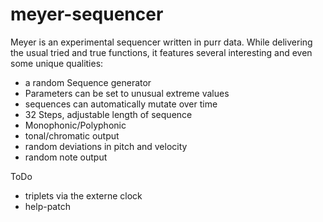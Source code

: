 # meyer-sequencer
Meyer is an experimental sequencer written in purr data. While delivering the usual tried and true functions, it features several interesting and even some unique qualities:

- a random Sequence generator
- Parameters can be set to unusual extreme values
- sequences can automatically mutate over time
- 32 Steps, adjustable length of sequence
- Monophonic/Polyphonic
- tonal/chromatic output
- random deviations in pitch and velocity
- random note output


ToDo

- triplets via the externe clock
- help-patch
